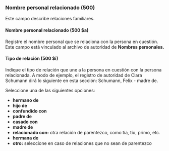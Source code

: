### Nombre personal relacionado (500)
Este campo describe relaciones familiares.

#### Nombre personal relacionado (500 $a)
Registre el nombre personal que se relaciona con la persona en cuestión. Este campo está vinculado al archivo de autoridad de **Nombres personales.**

#### Tipo de relación (500 $i)
Indique el tipo de relación que une a la persona en cuestión con la persona relacionada. A modo de ejemplo, el registro de autoridad de Clara Schumann dirá lo siguiente en esta sección: Schumann, Felix - madre de.  

Seleccione una de las siguientes opciones:
- **hermano de**
- **hijo de**
- **confundido con**
- **padre de**
- **casado con**
- **madre de**
- **relacionado con:** otra relación de parentezco, como tía, tío, primo, etc.
- **hermana de**
- **otro:** seleccione en caso de relaciones que no sean de parentezco
